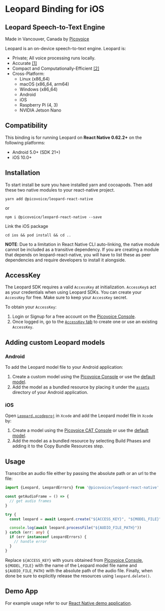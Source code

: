 # Leopard Binding for iOS

## Leopard Speech-to-Text Engine

Made in Vancouver, Canada by [Picovoice](https://picovoice.ai)

Leopard is an on-device speech-to-text engine. Leopard is:

- Private; All voice processing runs locally.
- Accurate [[1]](https://github.com/Picovoice/speech-to-text-benchmark#results)
- Compact and Computationally-Efficient [[2]](https://github.com/Picovoice/speech-to-text-benchmark#rtf)
- Cross-Platform:
  - Linux (x86_64)
  - macOS (x86_64, arm64)
  - Windows (x86_64)
  - Android
  - iOS
  - Raspberry Pi (4, 3)
  - NVIDIA Jetson Nano

## Compatibility

This binding is for running Leopard on **React Native 0.62.2+** on the following platforms:

- Android 5.0+ (SDK 21+)
- iOS 10.0+

## Installation

To start install be sure you have installed yarn and cocoapods. Then add these two native modules to your react-native project.

```console
yarn add @picovoice/leopard-react-native
```
or
```console
npm i @picovoice/leopard-react-native --save
```

Link the iOS package

```console
cd ios && pod install && cd ..
```

**NOTE**: Due to a limitation in React Native CLI auto-linking, the native module cannot be included as a
transitive dependency. If you are creating a module that depends on leopard-react-native,
you will have to list these as peer dependencies and require developers to install it alongside.

## AccessKey

The Leopard SDK requires a valid `AccessKey` at initialization. `AccessKey`s act as your credentials when using Leopard SDKs.
You can create your `AccessKey` for free. Make sure to keep your `AccessKey` secret.

To obtain your `AccessKey`:
1. Login or Signup for a free account on the [Picovoice Console](https://picovoice.ai/console/).
2. Once logged in, go to the [`AccessKey` tab](https://console.picovoice.ai/access_key) to create one or use an existing `AccessKey`.

## Adding custom Leopard models

### Android

To add the Leopard model file to your Android application:

1. Create a custom model using the [Picovoice Console](https://console.picovoice.ai/) or use the [default model](/lib/common/leopard_params.pv).
2. Add the model as a bundled resource by placing it under the [`assets`](./android/src/main/assets/) directory of your Android application.

### iOS

Open [`Leopard.xcodeproj`](./ios/Leopard.xcodeproj) in `Xcode` and add the Leopard model file in `Xcode` by:

1. Create a model using the [Picovoice CAT Console](https://picovoice.ai/cat/) or use the [default model](/lib/common/leopard_params.pv).
2. Add the model as a bundled resource by selecting Build Phases and adding it to the Copy Bundle Resources step.

## Usage

Transcribe an audio file either by passing the absolute path or an url to the file:

```typescript
import {Leopard, LeopardErrors} from '@picovoice/leopard-react-native';

const getAudioFrame = () => {
  // get audio frames
}

try {
  const leopard = await Leopard.create("${ACCESS_KEY}", "${MODEL_FILE}")

  console.log(await leopard.processFile("${AUDIO_FILE_PATH}"))
} catch (err: any) {
  if (err instanceof LeopardErrors) {
    // handle error
  }
}
```

Replace `${ACCESS_KEY}` with yours obtained from [Picovoice Console]((https://console.picovoice.ai/)), `${MODEL_FILE}`
with the name of the Leopard model file name and `${AUDIO_FILE_PATH}` with the absolute path of the audio file.
Finally, when done be sure to explicitly release the resources using `leopard.delete()`.

## Demo App

For example usage refer to our [React Native demo application](/demo/react-native).

